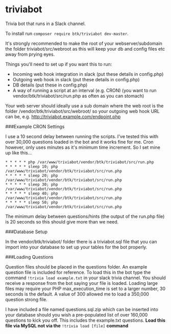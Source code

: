 # triviabot
Trivia bot that runs in a Slack channel.

To install run `composer require btk/triviabot dev-master`.

It's strongly recommended to make the root of your webserver/subdomain the folder triviabot/src/webroot as this will keep your db and config files etc away from prying eyes.

Things you'll need to set up if you want this to run:

* Incoming web hook integration in slack (put these details in config.php)
* Outgoing web hook in slack (put these details in config.php)
* DB details (put these in config.php)
* A way of running a script at an interval (e.g. CRON) (you want to run vendor/btk/triviabot/src/run.php as often as you can stomach)

Your web server should ideally use a sub domain where the web root is the folder /vendor/btk/triviabot/src/webroot/ so your outgoing web hook URL can be, e.g. http://triviabot.example.com/endpoint.php

###Example CRON Settings

I use a 10 second delay between running the scripts. I've tested this with over 30,000 questions loaded in the bot and it works fine for me.
Cron however, only uses minutes as it's minimum time increment. So I set mine up like this...


    * * * * * php /var/www/triviabot/vendor/btk/triviabot/src/run.php  
    * * * * * sleep 10; php /var/www/triviabot/vendor/btk/triviabot/src/run.php
    * * * * * sleep 20; php /var/www/triviabot/vendor/btk/triviabot/src/run.php
    * * * * * sleep 30; php /var/www/triviabot/vendor/btk/triviabot/src/run.php
    * * * * * sleep 40; php /var/www/triviabot/vendor/btk/triviabot/src/run.php
    * * * * * sleep 50; php /var/www/triviabot/vendor/btk/triviabot/src/run.php

The minimum delay between questions/hints (the output of the run.php file) is 20 seconds so this should give more than we need.

###Database Setup

In the vendor/btk/triviabot/ folder there is a triviabot.sql file that you can import into your database to set up your tables for the bot properly.

###Loading Questions

Question files should be placed in the questions folder. An example question file is included for reference. To load this in the bot type the command `!trivia load example.txt` in your slack trivia channel.
You should receive a response from the bot saying your file is loaded.
Loading large files may require your PHP max_execution_time is set to a larger number, 30 seconds is the default. A value of 300 allowed me to load a 350,000 question strong file.

I have included a file named questions.sql.zip which can be inserted into your database should you wish a pre-populated list of over 160,000 questions to kick you off. This includes the example.txt questions. **Load this file via MySQL not via the** `!trivia load [file]` **command**